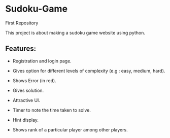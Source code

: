 # Sudoku-Game

First Repository

This project is about making a sudoku game website using python.

## Features:

* Registration and login page.

* Gives option for different levels of complexity (e.g : easy, medium, hard).

* Shows Error (in red).

* Gives solution.

* Attractive UI.

* Timer to note the time taken to solve.

* Hint display.

* Shows rank of a particular player among other players.
